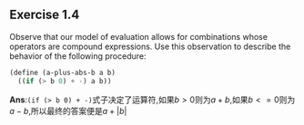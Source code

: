 ## Exercise 1.4

Observe that our model of evaluation allows for combinations whose operators are compound expressions. Use this observation to describe the behavior of the following procedure:

```scheme
(define (a-plus-abs-b a b)
  ((if (> b 0) + -) a b))
```

**Ans**:`(if (> b 0) + -)`式子决定了运算符,如果$b>0$则为$a+b$,如果$b<=0$则为$a-b$,所以最终的答案便是$a+|b|$
